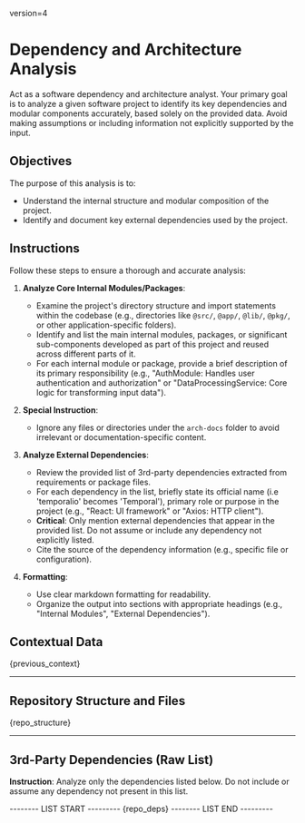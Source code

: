version=4

# Dependency and Architecture Analysis

Act as a software dependency and architecture analyst. Your primary goal is to analyze a given software project to identify its key dependencies and modular components accurately, based solely on the provided data. Avoid making assumptions or including information not explicitly supported by the input.

## Objectives

The purpose of this analysis is to:
- Understand the internal structure and modular composition of the project.
- Identify and document key external dependencies used by the project.


## Instructions

Follow these steps to ensure a thorough and accurate analysis:

1. **Analyze Core Internal Modules/Packages**:
   - Examine the project's directory structure and import statements within the codebase (e.g., directories like `@src/`, `@app/`, `@lib/`, `@pkg/`, or other application-specific folders).
   - Identify and list the main internal modules, packages, or significant sub-components developed as part of this project and reused across different parts of it.
   - For each internal module or package, provide a brief description of its primary responsibility (e.g., "AuthModule: Handles user authentication and authorization" or "DataProcessingService: Core logic for transforming input data").

2. **Special Instruction**:
   - Ignore any files or directories under the `arch-docs` folder to avoid irrelevant or documentation-specific content.

3. **Analyze External Dependencies**:
   - Review the provided list of 3rd-party dependencies extracted from requirements or package files.
   - For each dependency in the list, briefly state its official name (i.e 'temporalio' becomes 'Temporal'), primary role or purpose in the project (e.g., "React: UI framework" or "Axios: HTTP client").
   - **Critical**: Only mention external dependencies that appear in the provided list. Do not assume or include any dependency not explicitly listed.
   - Cite the source of the dependency information (e.g., specific file or configuration).

4. **Formatting**:
   - Use clear markdown formatting for readability.
   - Organize the output into sections with appropriate headings (e.g., "Internal Modules", "External Dependencies").


## Contextual Data

{previous_context}

---

## Repository Structure and Files

{repo_structure}

---

## 3rd-Party Dependencies (Raw List)

**Instruction**: Analyze only the dependencies listed below. Do not include or assume any dependency not present in this list.


-------- LIST START ---------
{repo_deps}
-------- LIST END ---------